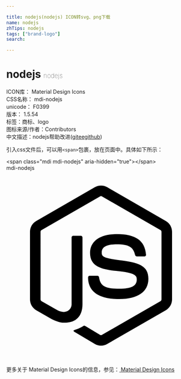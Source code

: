```yaml
---

title: nodejs(nodejs) ICON转svg、png下载
name: nodejs
zhTips: nodejs
tags: ["brand-logo"]
search: 

---
```


# nodejs  <small style="font-size: 60%;font-weight: 100">nodejs</small>


<div class="detail-page">
<p>
<span>
ICON库：
<span class="badge-secondary badge">Material Design Icons</span> 
</span>
<br/>
<span>
CSS名称：
<span class="badge-secondary badge">mdi-nodejs</span> 
</span>
<br/>
<span>
unicode：
<span class="badge-secondary badge">F0399</span> 
<copy-btn content='F0399' btn-title=""></copy-btn>
<copy-btn :content='String.fromCodePoint(parseInt("F0399", 16))' btn-title="复制U"></copy-btn>
</span>
<br/>
<span>
版本：
<span class="badge-secondary badge">1.5.54</span> 
</span><br/><span>标签：<span class="badge-light badge"><router-link to="/tags/brand-logo.html">商标、logo</router-link></span></span>
<br/>
<span>图标来源/作者：<span class="badge-light badge">Contributors</span></span> 
<br/>
<span class="zh-detail">中文描述：<span class="badge-primary badge">nodejs</span><span class="help-link"><span>帮助改进</span>(<a href="https://gitee.com/liuwave/icon-helper/edit/master/json/material/nodejs.json" target="_blank" rel="noopener noreferrer">gitee</a><a href="https://github.com/liuwave/icon-helper/edit/master/json/material/nodejs.json" target="_blank" rel="noopener noreferrer">github</a></span>)</span><br/>
</p>
</div>
<div class="alert alert-dark">
  <i class="mdi mdi-nodejs mdi-48px"></i>
  <i class="mdi mdi-nodejs mdi-36px"></i>
  <i class="mdi mdi-nodejs mdi-24px"></i>
  <i class="mdi mdi-nodejs mdi-18px"></i>
</div>
<div>
  <p>引入css文件后，可以用<code>&lt;span&gt;</code>包裹，放在页面中。具体如下所示：    
  </p>
  <div class="alert alert-primary" style="font-size: 14px">
    &lt;span class="mdi mdi-nodejs" aria-hidden="true"&gt;&lt;/span&gt;
    <copy-btn content='<span class="mdi mdi-nodejs" aria-hidden="true"></span>'></copy-btn>
  </div>
  <div class="alert alert-secondary">
    <i class="mdi mdi-nodejs"
    style="font-size: 24px"
    aria-hidden="true"></i> mdi-nodejs
    <copy-btn content="mdi-nodejs" btn-title="复制图标名称"></copy-btn>
  </div>
</div>
<div id="svg" class="svg-wrap">
<svg xmlns="http://www.w3.org/2000/svg" viewBox="0 0 24 24"><path d="M12,1.85C11.73,1.85 11.45,1.92 11.22,2.05L3.78,6.35C3.3,6.63 3,7.15 3,7.71V16.29C3,16.85 3.3,17.37 3.78,17.65L5.73,18.77C6.68,19.23 7,19.24 7.44,19.24C8.84,19.24 9.65,18.39 9.65,16.91V8.44C9.65,8.32 9.55,8.22 9.43,8.22H8.5C8.37,8.22 8.27,8.32 8.27,8.44V16.91C8.27,17.57 7.59,18.22 6.5,17.67L4.45,16.5C4.38,16.45 4.34,16.37 4.34,16.29V7.71C4.34,7.62 4.38,7.54 4.45,7.5L11.89,3.21C11.95,3.17 12.05,3.17 12.11,3.21L19.55,7.5C19.62,7.54 19.66,7.62 19.66,7.71V16.29C19.66,16.37 19.62,16.45 19.55,16.5L12.11,20.79C12.05,20.83 11.95,20.83 11.88,20.79L10,19.65C9.92,19.62 9.84,19.61 9.79,19.64C9.26,19.94 9.16,20 8.67,20.15C8.55,20.19 8.36,20.26 8.74,20.47L11.22,21.94C11.46,22.08 11.72,22.15 12,22.15C12.28,22.15 12.54,22.08 12.78,21.94L20.22,17.65C20.7,17.37 21,16.85 21,16.29V7.71C21,7.15 20.7,6.63 20.22,6.35L12.78,2.05C12.55,1.92 12.28,1.85 12,1.85M14,8C11.88,8 10.61,8.89 10.61,10.39C10.61,12 11.87,12.47 13.91,12.67C16.34,12.91 16.53,13.27 16.53,13.75C16.53,14.58 15.86,14.93 14.3,14.93C12.32,14.93 11.9,14.44 11.75,13.46C11.73,13.36 11.64,13.28 11.53,13.28H10.57C10.45,13.28 10.36,13.37 10.36,13.5C10.36,14.74 11.04,16.24 14.3,16.24C16.65,16.24 18,15.31 18,13.69C18,12.08 16.92,11.66 14.63,11.35C12.32,11.05 12.09,10.89 12.09,10.35C12.09,9.9 12.29,9.3 14,9.3C15.5,9.3 16.09,9.63 16.32,10.66C16.34,10.76 16.43,10.83 16.53,10.83H17.5C17.55,10.83 17.61,10.81 17.65,10.76C17.69,10.72 17.72,10.66 17.7,10.6C17.56,8.82 16.38,8 14,8Z" /></svg>
</div>
<detail full-name='mdi-nodejs'></detail>
    
<div><p>更多关于 Material Design Icons的信息，参见：<a target="_blank" href="https://iconhelper.cn/material.html"> Material Design Icons</a>
</p></div>

